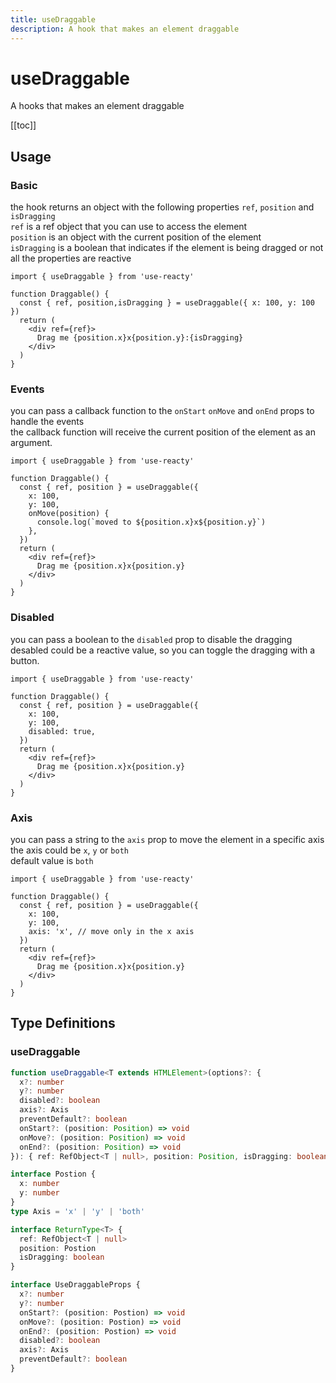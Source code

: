 ```yaml
---
title: useDraggable
description: A hook that makes an element draggable
---
```


<div>
    <div ref="el"></div>
    <div ref="elEvents"></div>
    <div ref="elDisabled"></div>
    <div ref="elAxis"></div>
</div>

# useDraggable

A hooks that makes an element draggable

[[toc]]

## Usage

### Basic

the hook returns an object with the following properties `ref`, `position` and `isDragging`
<br />
`ref` is a ref object that you can use to access the element
<br />
`position` is an object with the current position of the element
<br />
`isDragging` is a boolean that indicates if the element is being dragged or not
<br />
all the properties are reactive

```tsx{1,4,6,7,8}
import { useDraggable } from 'use-reacty'

function Draggable() {
  const { ref, position,isDragging } = useDraggable({ x: 100, y: 100 })
  return (
    <div ref={ref}>
      Drag me {position.x}x{position.y}:{isDragging}
    </div>
  )
}
```

### Events

you can pass a callback function to the `onStart` `onMove` and `onEnd` props to handle the events
<br />
the callback function will receive the current position of the element as an argument.

```tsx{7,8,9}
import { useDraggable } from 'use-reacty'

function Draggable() {
  const { ref, position } = useDraggable({
    x: 100,
    y: 100,
    onMove(position) {
      console.log(`moved to ${position.x}x${position.y}`)
    },
  })
  return (
    <div ref={ref}>
      Drag me {position.x}x{position.y}
    </div>
  )
}
```

### Disabled

you can pass a boolean to the `disabled` prop to disable the dragging
<br />
desabled could be a reactive value, so you can toggle the dragging with a button.

```tsx{7}
import { useDraggable } from 'use-reacty'

function Draggable() {
  const { ref, position } = useDraggable({
    x: 100,
    y: 100,
    disabled: true,
  })
  return (
    <div ref={ref}>
      Drag me {position.x}x{position.y}
    </div>
  )
}
```

### Axis

you can pass a string to the `axis` prop to move the element in a specific axis
<br />
the axis could be `x`, `y` or `both`
<br />
default value is `both`

```tsx{7}
import { useDraggable } from 'use-reacty'

function Draggable() {
  const { ref, position } = useDraggable({
    x: 100,
    y: 100,
    axis: 'x', // move only in the x axis
  })
  return (
    <div ref={ref}>
      Drag me {position.x}x{position.y}
    </div>
  )
}
```

## Type Definitions

### useDraggable

```ts
function useDraggable<T extends HTMLElement>(options?: {
  x?: number
  y?: number
  disabled?: boolean
  axis?: Axis
  preventDefault?: boolean
  onStart?: (position: Position) => void
  onMove?: (position: Position) => void
  onEnd?: (position: Position) => void
}): { ref: RefObject<T | null>, position: Position, isDragging: boolean }

interface Postion {
  x: number
  y: number
}
type Axis = 'x' | 'y' | 'both'

interface ReturnType<T> {
  ref: RefObject<T | null>
  position: Postion
  isDragging: boolean
}

interface UseDraggableProps {
  x?: number
  y?: number
  onStart?: (position: Postion) => void
  onMove?: (position: Postion) => void
  onEnd?: (position: Postion) => void
  disabled?: boolean
  axis?: Axis
  preventDefault?: boolean
}
```

<script setup>
import { createElement } from 'react'
import { createRoot } from 'react-dom/client'
import { ref, onMounted } from 'vue'
import Draggable from './use-draggable.tsx'
import DraggableEvents from './use-draggable-events.tsx'
import DraggableDisabled from './use-draggable-disabled.tsx'
import DraggableAxis from './use-draggable-axis.tsx'

const el = ref()
const elEvents = ref()
const elDisabled = ref()
const elAxis = ref()

onMounted(() => {
  const root1 = createRoot(el.value)
  root1.render(createElement(Draggable, {}, null))

  const root2 = createRoot(elEvents.value)
  root2.render(createElement(DraggableEvents, {}, null))

  const root3 = createRoot(elDisabled.value)
  root3.render(createElement(DraggableDisabled, {}, null))

  const root4 = createRoot(elAxis.value)
  root4.render(createElement(DraggableAxis, {}, null))
})
</script>
